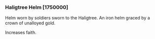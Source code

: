 ### Haligtree Helm [1750000]

Helm worn by soldiers sworn to the Haligtree. An iron helm graced by a crown of unalloyed gold.

Increases faith.